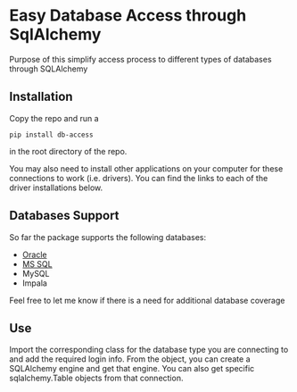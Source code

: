 # Easy Database Access through SqlAlchemy

Purpose of this simplify access process to different types of databases through SQLAlchemy

## Installation

Copy the repo and run a 

```
pip install db-access
```

in the root directory of the repo.

You may also need to install other applications on your computer for these connections to work (i.e. drivers). You can find the links to each of the driver installations below.

## Databases Support

So far the package supports the following databases:

* [Oracle](https://cx-oracle.readthedocs.io/en/latest/installation.html#install-oracle-instant-client)
* [MS SQL](https://github.com/mkleehammer/pyodbc/wiki/Connecting-to-SQL-Server-from-Mac-OSX)
* MySQL
* Impala

Feel free to let me know if there is a need for additional database coverage

## Use

Import the corresponding class for the database type you are connecting to and add the required login info. From the object, you can create a SQLAlchemy engine and get that engine. You can also get specific sqlalchemy.Table objects from that connection.

